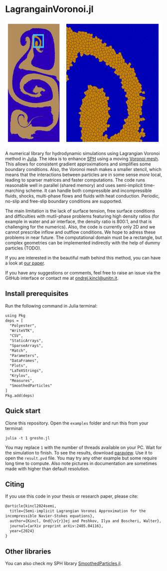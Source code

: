 # LagrangainVoronoi.jl

<img src="docs/src/assets/voronoimesh.png" alt="" style="height: 400px"/>

A numerical library for hydrodynamic simulations using Lagrangian Voronoi method in [Julia](https://julialang.org/). The idea is to enhance [SPH](https://en.wikipedia.org/wiki/Smoothed-particle_hydrodynamics) using a moving [Voronoi mesh](https://en.wikipedia.org/wiki/Voronoi_diagram). This allows for consistent gradient approximations and simplifies some boundary conditions. Also, the Voronoi mesh makes a smaller stencil, which means that the interactions between particles are in some sense *more* local, leading to sparser matrices and faster computations. The code runs reasonable well in parallel (shared memory) and uses semi-implicit time-marching scheme. It can handle both compressible and incompressible fluids, shocks, multi-phase flows and fluids with heat conduction. Periodic, no-slip and free-slip boundary conditions are supported.

The main limitation is the lack of surface tension, free surface conditions and difficulties with mutli-phase problems featuring high density ratios (for example in water and air interface, the density ratio is 800:1, and that is challenging for the numerics). Also, the code is currently only 2D and we cannot prescribe inflow and outflow conditions. We hope to adress these problems in near future. The computational domain must be a rectangle, but complex geometries can be implemented indirectly with the help of dummy particles (TODO).

If you are interested in the beautiful math behind this method, you can have a look at [our paper](https://arxiv.org/abs/2405.04116).

If you have any suggestions or comments, feel free to raise an issue via the GitHub interface or contact me at ondrej.kincl@unitn.it. 


## Install prerequisites
Run the following command in Julia terminal:
```
using Pkg
deps = [
  "Polyester",
  "WriteVTK",
  "CSV",
  "StaticArrays",
  "SparseArrays",
  "Match",
  "Parameters",
  "DataFrames",
  "Plots",
  "LaTeXStrings",
  "Krylov",
  "Measures",
  "SmoothedParticles"
]
Pkg.add(deps)
```
## Quick start
Clone this repository. Open the `examples` folder and run this from your terminal:
```
julia -t 1 gresho.jl
```
You may replace `1` with the number of threads available on your PC. Wait for the simulation to finish. To see the results, download [paraview](https://www.paraview.org/download/). Use it to open the `result.pvd` file. You may try any other example but some require long time to compute. Also note pictures in documentation are sometimes made with higher than default resolution.

## Citing
If you use this code in your thesis or research paper, please cite: 
```
@article{kincl2024semi,
  title={Semi-implicit Lagrangian Voronoi Approximation for the incompressible Navier-Stokes equations},
  author={Kincl, Ond{\v{r}}ej and Peshkov, Ilya and Boscheri, Walter},
  journal={arXiv preprint arXiv:2405.04116},
  year={2024}
}
```
## Other libraries
You can also check my SPH library [SmoothedParticles.jl](https://github.com/OndrejKincl/SmoothedParticles.jl).
